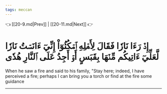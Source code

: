 ```yaml
---
tags: meccan
---
```


👈 [[20-9.md|Prev]] | [[20-11.md|Next]] 👉

# إِذۡ رَءَا نَارٗا فَقَالَ لِأَهۡلِهِ ٱمۡكُثُوٓاْ إِنِّيٓ ءَانَسۡتُ نَارٗا لَّعَلِّيٓ ءَاتِيكُم مِّنۡهَا بِقَبَسٍ أَوۡ أَجِدُ عَلَى ٱلنَّارِ هُدٗى

When he saw a fire and said to his family, "Stay here; indeed, I have perceived a fire; perhaps I can bring you a torch or find at the fire some guidance

---

